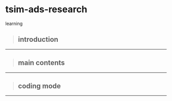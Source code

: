 # tsim-ads-research
learning 

> ## introduction



------



> ## main contents



------



> ## coding mode



------


